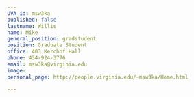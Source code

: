 ```yaml
---
UVA_id: msw3ka
published: false
lastname: Willis
name: Mike
general_position: gradstudent
position: Graduate Student
office: 403 Kerchof Hall
phone: 434-924-3776
email: msw3ka@virginia.edu
image:
personal_page: http://people.virginia.edu/~msw3ka/Home.html

---
```

